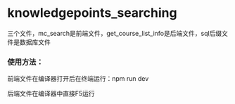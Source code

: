 # knowledgepoints_searching
三个文件，mc_search是前端文件，get_course_list_info是后端文件，sql后缀文件是数据库文件
### 使用方法：
前端文件在编译器打开后在终端运行：npm run dev

后端文件在编译器中直接F5运行
